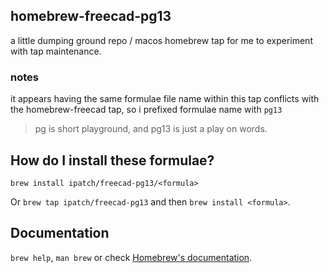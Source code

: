 ## homebrew-freecad-pg13

a little dumping ground repo / macos homebrew tap for me to experiment with tap maintenance.

### notes

it appears having the same formulae file name within this tap conflicts with the homebrew-freecad tap, so i prefixed formulae name with `pg13`

> pg is short playground, and pg13 is just a play on words.


## How do I install these formulae?

`brew install ipatch/freecad-pg13/<formula>`

Or `brew tap ipatch/freecad-pg13` and then `brew install <formula>`.

## Documentation

`brew help`, `man brew` or check [Homebrew's documentation](https://docs.brew.sh).

<!-- my git skillz could use some improvement from time to time -->
